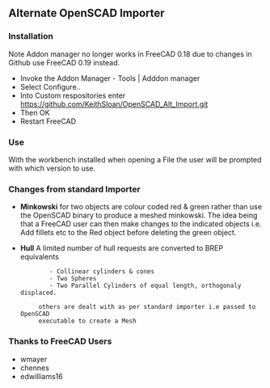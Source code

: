 ## Alternate OpenSCAD Importer

### Installation

Note Addon manager no longer works in FreeCAD 0.18 due to changes in Github
     use FreeCAD 0.19 instead.

* Invoke the Addon Manager - Tools | Adddon manager
* Select Configure..
* Into Custom respositories enter https://github.com/KeithSloan/OpenSCAD_Alt_Import.git
* Then OK
* Restart FreeCAD

### Use

With the workbench installed when opening a File the user will be prompted with which
version to use.

### Changes from standard Importer

* **Minkowski** for two objects are colour coded red & green
              rather than use the OpenSCAD binary to produce a meshed minkowski.
              The idea being that a FreeCAD user can then make changes to the indicated objects
              i.e. Add fillets etc to the Red object before deleting the green object.

* **Hull** A limited number of hull requests are converted to BREP equivalents
              
              - Collinear cylinders & cones
              - Two Spheres
              - Two Parallel Cylinders of equal length, orthogonaly displaced.
               
           others are dealt with as per standard importer i.e passed to OpenSCAD
           executable to create a Mesh
                      
### Thanks to FreeCAD Users

* wmayer
* chennes
* edwilliams16
